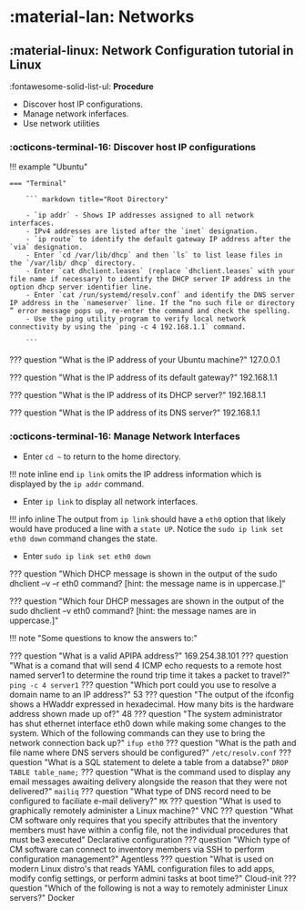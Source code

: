 # :material-lan: Networks

## :material-linux: Network Configuration tutorial in Linux


:fontawesome-solid-list-ul: **Procedure**

- Discover host IP configurations.
- Manage network inferfaces.
- Use network utilities

### :octicons-terminal-16: Discover host IP configurations

!!! example "Ubuntu"

    === "Terminal"

        ``` markdown title="Root Directory"

        - `ip addr` - Shows IP addresses assigned to all network interfaces.
        - IPv4 addresses are listed after the `inet` designation.
        - `ip route` to identify the default gateway IP address after the `via` designation.
        - Enter `cd /var/lib/dhcp` and then `ls` to list lease files in the `/var/lib/ dhcp` directory.
        - Enter `cat dhclient.leases` (replace `dhclient.leases` with your file name if necessary) to identify the DHCP server IP address in the option dhcp server identifier line.
        - Enter `cat /run/systemd/resolv.conf` and identify the DNS server IP address in the `nameserver` line. If the “no such file or directory ” error message pops up, re-enter the command and check the spelling.
        - Use the ping utility program to verify local network connectivity by using the `ping -c 4 192.168.1.1` command.
         
        ``` 

??? question "What is the IP address of your Ubuntu machine?"
        127.0.0.1

??? question "What is the IP address of its default gateway?"
        192.168.1.1

??? question "What is the IP address of its DHCP server?"
        192.168.1.1

??? question "What is the IP address of its DNS server?"
        192.168.1.1

### :octicons-terminal-16: Manage Network Interfaces

- Enter `cd ~` to return to the home directory.

!!! note inline end
        `ip link` omits the IP address information which is displayed by the `ip addr` command.

- Enter `ip link` to display all network interfaces.

!!! info inline
        The output from `ip link` should have a `eth0` option that likely would have produced a line with a `state UP`. Notice the `sudo ip link set eth0 down` command changes the state.

- Enter `sudo ip link set eth0 down`

??? question "Which DHCP message is shown in the output of the sudo  dhclient  –v  –r  eth0 command? [hint: the message name is in uppercase.]"

??? question "Which four DHCP messages are shown in the output of the sudo  dhclient  –v  eth0 command? [hint: the message names are in uppercase.]"

!!! note "Some questions to know the answers to:"

??? question "What is a valid APIPA address?"
    169.254.38.101
??? question "What is a comand that will send 4 ICMP echo requests to a remote host named server1 to determine the round trip time it takes a packet to travel?"
    `ping -c 4 server1`
??? question "Which port could you use to resolve a domain name to an IP address?"
    53
??? question "The output of the ifconfig shows a HWaddr expressed in hexadecimal. How many bits is the hardware address shown made up of?"
    48
??? question "The system administrator has shut ethernet interface eth0 down while making some changes to the system. Which of the following commands can they use to bring the network connection back up?"
    `ifup eth0`
??? question "What is the path and file name where DNS servers should be configured?"
    `/etc/resolv.conf`
??? question "What is a SQL statement to delete a table from a databse?"
    `DROP TABLE table_name;`
??? question "What is the command used to display any email messages awaiting delivery alongside the reason that they were not delivered?"
    `mailiq`
??? question "What type of DNS record need to be configured to faciliate e-mail delivery?"
    `MX`
??? question "What is used to graphically remotely administer a Linux machine?"
    VNC
??? question "What CM software only  requires that you specify attributes that the inventory members must have within a config file, not the individual procedures that must be3 executed"
    Declarative configuration
??? question "Which type of CM software can connect to inventory members via SSH to perform configuration management?"
    Agentless
??? question "What is used on modern Linux distro's that reads YAML configuration files to add apps, modify config settings, or perform admini tasks at boot time?"
    Cloud-init
??? question "Which of the following is not a way to remotely administer Linux servers?"
    Docker
